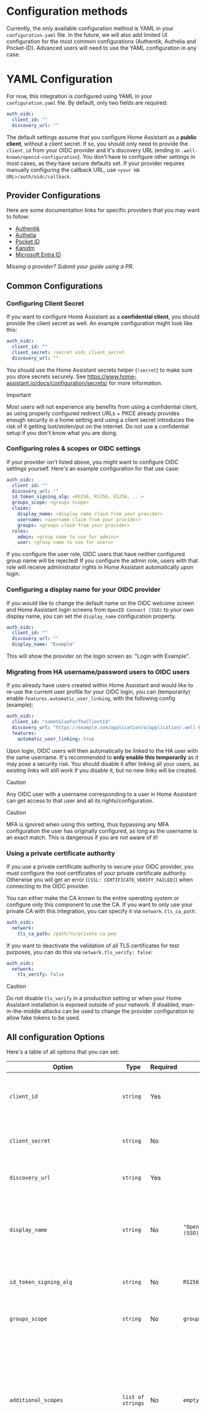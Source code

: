 # Configuration methods

Currently, the only available configuration method is YAML in your `configuration.yaml` file. In the future, we will also add limited UI configuration for the most common configurations (Authentik, Authelia and Pocket-ID). Advanced users will need to use the YAML configuration in any case.

# YAML Configuration
For now, this integration is configured using YAML in your `configuration.yaml` file. By default, only two fields are required:

```yaml
auth_oidc:
  client_id: ""
  discovery_url: ""
```

The default settings assume that you configure Home Assistant as a **public client**, without a client secret. If so, you should only need to provide the `client_id` from your OIDC provider and it's discovery URL (ending in `.well-known/openid-configuration`).
You don't have to configure other settings in most cases, as they have secure defaults set. If your provider requires manually configuring the callback URL, use `<your HA URL>/auth/oidc/callback`.

## Provider Configurations
Here are some documentation links for specific providers that you may want to follow:

* [Authentik](./provider-configurations/authentik.md)
* [Authelia](./provider-configurations/authelia.md)
* [Pocket ID](./provider-configurations/pocket-id.md)
* [Kanidm](./provider-configurations/kanidm.md)
* [Microsoft Entra ID](./provider-configurations/microsoft-entra.md)

_Missing a provider? Submit your guide using a PR._

## Common Configurations
### Configuring Client Secret
If you want to configure Home Assistant as a **confidential client**, you should provide the client secret as well. An example configuration might look like this:

```yaml
auth_oidc:
  client_id: ""
  client_secret: !secret oidc_client_secret
  discovery_url: ""
```

You should use the Home Assistant secrets helper (`!secret`) to make sure you store secrets securely. See https://www.home-assistant.io/docs/configuration/secrets/ for more information.

> [!IMPORTANT]  
> Most users will not experience any benefits from using a confidential client, as using properly configured redirect URLs + PKCE already provides enough security in a home setting and using a client secret introduces the risk of it getting lost/stolen/put on the internet. Do not use a confidential setup if you don't know what you are doing.

### Configuring roles & scopes or OIDC settings

If your provider isn't listed above, you might want to configure OIDC settings yourself. Here's an example configuration for that use case:

```yaml
auth_oidc:
  client_id: ""
  discovery_url: ""
  id_token_signing_alg: <HS256, RS256, ES256, ...>
  groups_scope: <groups scope>
  claims:
    display_name: <display name claim from your provider>
    username: <username claim from your provider>
    groups: <groups claim from your provider>
  roles:
    admin: <group name to use for admins>
    user: <group name to use for users>
```

If you configure the user role, OIDC users that have neither configured group name will be rejected! If you configure the admin role, users with that role will receive administrator rights in Home Assistant automatically upon login.

### Configuring a display name for your OIDC provider
If you would like to change the default name on the OIDC welcome screen and Home Assistant login screens from `OpenID Connect (SSO)` to your own display name, you can set the `display_name` configuration property.

```yaml
auth_oidc:
  client_id: ""
  discovery_url: ""
  display_name: "Example"
```

This will show the provider on the login screen as: "Login with Example".

### Migrating from HA username/password users to OIDC users
If you already have users created within Home Assistant and would like to re-use the current user profile for your OIDC login, you can (temporarily) enable `features.automatic_user_linking`, with the following config (example):

```yaml
auth_oidc:
  client_id: "someValueForTheClientId"
  discovery_url: "https://example.com/application/o/application/.well-known/openid-configuration"
  features:
    automatic_user_linking: true
```

Upon login, OIDC users will then automatically be linked to the HA user with the same username. It's recommended to **only enable this temporarily** as it may pose a security risk. You should disable it after linking all your users, as existing links will still work if you disable it, but no new links will be created.

> [!CAUTION]
> Any OIDC user with a username corresponding to a user in Home Assistant can get access to that user and all its rights/configuration.

> [!CAUTION]
> MFA is ignored when using this setting, thus bypassing any MFA configuration the user has originally configured, as long as the username is an exact match. This is dangerous if you are not aware of it!

### Using a private certificate authority
If you use a private certificate authority to secure your OIDC provider, you must configure the root certificates of your private certificate authority. Otherwise you will get an error (`[SSL: CERTIFICATE_VERIFY_FAILED]`) when connecting to the OIDC provider.

You can either make the CA known to the entire operating system or configure only this component to use the CA. If you want to only use your private CA with this integration, you can specify it via `network.tls_ca_path`:

```yaml
auth_oidc:
  network:
    tls_ca_path: /path/to/private-ca.pem
```

If you want to deactivate the validation of all TLS certificates for test purposes, you can do this via `network.tls_verify: false`:

```yaml
auth_oidc:
  network:
    tls_verify: false
```

> [!CAUTION]
> Do not disable `tls_verify` in a production setting or when your Home Assistant installation is exposed outside of your network. If disabled, man-in-the-middle attacks can be used to change the provider configuration to allow fake tokens to be used.

## All configuration Options

Here's a table of all options that you can set:

| Option                      | Type     | Required | Default             | Description                                                                                             |
|-----------------------------|----------|----------|----------------------|---------------------------------------------------------------------------------------------------------|
| `client_id`                 | `string` | Yes      |                      | The Client ID as registered with your OpenID Connect provider.                                        |
| `client_secret`            | `string` | No       |                      | The Client Secret for enabling confidential client mode.                                             |
| `discovery_url`            | `string` | Yes      |                      | The OIDC well-known configuration URL.                                                                |
| `display_name`              | `string` | No       | `"OpenID Connect (SSO)"` | The name to display on the login screen, both for the Home Assistant screen and the OIDC welcome screen.                                                                |
| `id_token_signing_alg`       | `string` | No       | `RS256`              | The signing algorithm that is used for your id_tokens.
| `groups_scope`  | `string` | No       | `groups`           | Override the default grups scope with another scope of your choice. |
| `additional_scopes`|`list of strings`| No        | `empty list`    | Add additional scopes to request for custom identity provider configurations in addition to the automatic `openid` and `profile` scopes and the `groups_scope` configuration option |
| `features.automatic_user_linking`   | `boolean`| No       | `false`          | Automatically links users to existing Home Assistant users based on the OIDC username claim. Disabled by default for security. When disabled, OIDC users will get their own new user profile upon first login.     |
| `features.automatic_person_creation` | `boolean` | No       | `true`          | Automatically creates a person entry for new user profiles created by this integration. Recommended if you would like to assign presence detection to OIDC users.                                            |
| `features.disable_rfc7636`  | `boolean`| No       | `false`         | Disables PKCE (RFC 7636) for OIDC providers that don't support it. You should not need this with most providers.                                    |
| `features.include_groups_scope`  | `boolean` | No       | `true`           | Include the 'groups' scope in the OIDC request. Set to `false` to exclude it. |
| `claims.display_name`      | `string` | No       | `name`                     | The claim to use to obtain the display name.
| `claims.username`         | `string` | No       | `preferred_username`                     | The claim to use to obtain the username.
| `claims.groups`            | `string` | No       | `groups`                     | The claim to use to obtain the user's group(s). |
| `roles.admin`            | `string` | No       | `admins`                     | Group name to require for users to get the 'admin' role in Home Assistant. Defaults to 'admins', the default group name for admins in Authentik. Doesn't do anything if no groups claim is found in your token. |
| `roles.user`            | `string` | No       |                     | Group name to require for users to get the 'user' role in Home Assistant. Defaults to giving all users this role, unless configured. |
| `network.tls_verify`         | `boolean` | No       | `true`                     | Verify TLS certificate. You may want to set this set to `false` when testing locally. |
| `network.tls_ca_path`            | `string` | No       |                       | Path to file containing a private certificate authority chain. |
